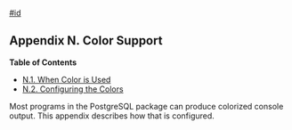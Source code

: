 [#id](#COLOR)

## Appendix N. Color Support

**Table of Contents**

- [N.1. When Color is Used](color-when)
- [N.2. Configuring the Colors](color-which)

Most programs in the PostgreSQL package can produce colorized console output. This appendix describes how that is configured.
